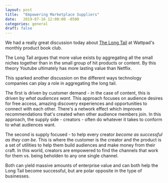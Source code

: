 ```yaml
---
layout: post
title:  "Empowering Marketplace Suppliers"
date:   2019-07-16 12:00:00 -0500
categories: general
draft: false
---
```


We had a really great discussion today about [The Long Tail](https://www.amazon.ca/Long-Tail-Future-Business-Selling/dp/1401309666) at Wattpad's monthly product book club. 

The Long Tail argues that more value exists by aggregating all the small niches together than in the small group of hit products or content. By this theory Youtube ultimately has more lasting value than Netflix. 

This sparked another discussion on the different ways technology companies can play a role in aggregating the long tail.

The first is driven by customer demand - in the case of content, this is driven by _what audiences want_. This approach focuses on audience desires for free access, amazing discovery experiences and opportunities to connect with each other. There's a network effect which improves recommendations that's created when other audience members join. In this approach, the supply side - creators - often do whatever it takes to conform to what audiences want.

The second is supply focused - to help every creator _become as successful as they can be_. This is where the customer is the creator and the product is a set of utilities to help them build audiences and make money from their craft. In this world, creators are empowered to find the channels that work for them vs. being beholden to any one single channel.

Both can yield massive amounts of enterprise value and can both help the Long Tail become successful, but are polar opposite in the type of businesses. 